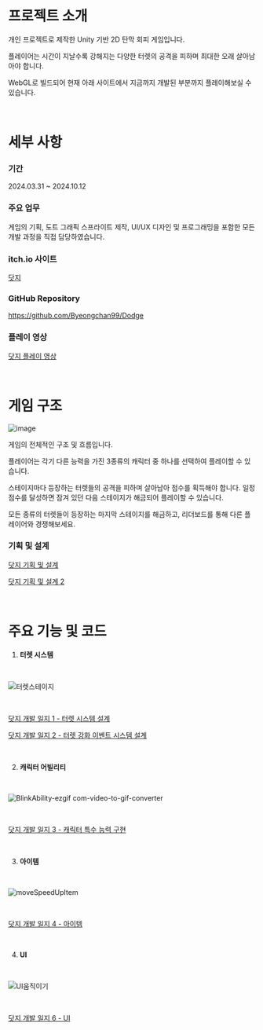 # 프로젝트 소개

개인 프로젝트로 제작한 Unity 기반 2D 탄막 회피 게임입니다.

플레이어는 시간이 지날수록 강해지는 다양한 터렛의 공격을 피하며 최대한 오래 살아남아야 합니다.

WebGL로 빌드되어 현재 아래 사이트에서 지금까지 개발된 부분까지 플레이해보실 수 있습니다.

<br/>

# 세부 사항

### 기간

2024.03.31 ~ 2024.10.12

### 주요 업무

게임의 기획, 도트 그래픽 스프라이트 제작, UI/UX 디자인 및 프로그래밍을 포함한 모든 개발 과정을 직접 담당하였습니다.

### itch.io 사이트

[닷지](https://harrrypoter.itch.io/dodge)

### GitHub Repository

https://github.com/Byeongchan99/Dodge

### 플레이 영상

[닷지 플레이 영상](https://youtu.be/Nb-ofi6hx1c?si=WBb4MgnMejv43cnM)

<br/>

# 게임 구조

![image](https://github.com/user-attachments/assets/c02a4394-bb67-4385-b15d-70f7d13afa8e)

게임의 전체적인 구조 및 흐름입니다.

플레이어는 각기 다른 능력을 가진 3종류의 캐릭터 중 하나를 선택하여 플레이할 수 있습니다. 

스테이지마다 등장하는 터렛들의 공격을 피하며 살아남아 점수를 획득해야 합니다. 일정 점수를 달성하면 잠겨 있던 다음 스테이지가 해금되어 플레이할 수 있습니다. 

모든 종류의 터렛들이 등장하는 마지막 스테이지를 해금하고, 리더보드를 통해 다른 플레이어와 경쟁해보세요.

### 기획 및 설계

[닷지 기획 및 설계](https://www.notion.so/97ccbf5ba7bd4e8bbf86c3d808d80e11?pvs=21) 

[닷지 기획 및 설계 2](https://www.notion.so/2-5c5c3ecac60c44abb4ad6686f458084f?pvs=21) 

<br/>

# 주요 기능 및 코드

1. **터렛 시스템**

<br/>

![터렛스테이지](https://github.com/user-attachments/assets/02551053-9fee-4bc5-a521-bb873f332aaa)

<br/>

[닷지 개발 일지 1 - 터렛 시스템 설계](https://www.notion.so/1-9559e4cc3149425d836e6b5dc56a7dcf?pvs=21) 

[닷지 개발 일지 2 - 터렛 강화 이벤트 시스템 설계](https://www.notion.so/2-32edddacafff4031a4ac6f4eab259368?pvs=21) 

<br/>

2. **캐릭터 어빌리티**

<br/>

![BlinkAbility-ezgif com-video-to-gif-converter](https://github.com/user-attachments/assets/ff5e47f2-20e4-4fa9-92e1-57ba39e362fd)

<br/>

[닷지 개발 일지 3 - 캐릭터 특수 능력 구현](https://www.notion.so/3-1173d4b5b7b14c79b0afc37a93105b15?pvs=21) 

<br/>

3. **아이템**

<br/>

![moveSpeedUpItem](https://github.com/user-attachments/assets/db19135e-d81b-4da2-81a4-5ea5881b24d0)

<br/>

[닷지 개발 일지 4 - 아이템](https://www.notion.so/4-13b41ff392d74e5396ade33136bdab43?pvs=21) 

<br/>

4. **UI**

<br/>

![UI움직이기](https://github.com/user-attachments/assets/97d0aad8-d4c6-4453-85d9-9e312c855082)

<br/>

[닷지 개발 일지 6 - UI](https://www.notion.so/6-UI-6c359be9609b48c39339ddb64b211e20)

<br/>
